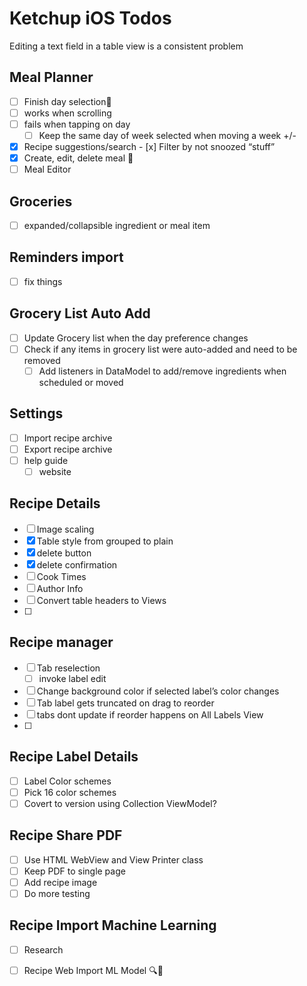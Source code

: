 # Ketchup iOS Todos

Editing a text field in a table view is a consistent problem

## Meal Planner
- [ ] Finish day selection📌
- [ ] works when scrolling
- [ ] fails when tapping on day
    - [ ] Keep the same day of week selected when moving a week +/-
- [x] Recipe suggestions/search
        - [x] Filter by not snoozed
“stuff”
- [x] Create, edit, delete meal 📌
- [ ] Meal Editor

## Groceries
- [ ] expanded/collapsible ingredient or meal item

## Reminders import
- [ ] fix things

## Grocery List Auto Add
- [ ] Update Grocery list when the day preference changes
- [ ] Check if any items in grocery list were auto-added and need to be removed
	- [ ] Add listeners in DataModel to add/remove ingredients when scheduled or moved

## Settings
- [ ] Import recipe archive
- [ ] Export recipe archive
- [ ] help guide
  - [ ] website

## Recipe Details
- [ ] Image scaling
- [x] Table style from grouped to plain
- [x] delete button
- [x] delete confirmation
- [ ] Cook Times
- [ ] Author Info
- [ ] Convert table headers to Views
- [ ] 

## Recipe manager
- [ ] Tab reselection
  - [ ] invoke label edit
- [ ] Change background color if selected label’s color changes
- [ ] Tab label gets truncated on drag to reorder
- [ ] tabs dont update if reorder happens on All Labels View
- [ ] 


## Recipe Label Details
- [ ] Label Color schemes
- [ ] Pick 16 color schemes
- [ ] Covert to version using Collection ViewModel?

## Recipe Share PDF
  - [ ] Use HTML WebView and View Printer class
  - [ ] Keep PDF to single page
  - [ ] Add recipe image
- [ ] Do more testing

## Recipe Import Machine Learning
- [ ] Research
- [ ] Recipe Web Import ML Model 🔍📖


